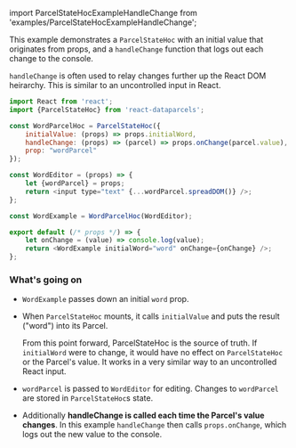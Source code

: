 import ParcelStateHocExampleHandleChange from 'examples/ParcelStateHocExampleHandleChange';

This example demonstrates a `ParcelStateHoc` with an initial value that originates from props, and a `handleChange` function that logs out each change to the console.

`handleChange` is often used to relay changes further up the React DOM heirarchy. This is similar to an uncontrolled input in React.

<ParcelStateHocExampleHandleChange />

```js
import React from 'react';
import {ParcelStateHoc} from 'react-dataparcels';

const WordParcelHoc = ParcelStateHoc({
    initialValue: (props) => props.initialWord,
    handleChange: (props) => (parcel) => props.onChange(parcel.value),
    prop: "wordParcel"
});

const WordEditor = (props) => {
    let {wordParcel} = props;
    return <input type="text" {...wordParcel.spreadDOM()} />;
};

const WordExample = WordParcelHoc(WordEditor);

export default (/* props */) => {
    let onChange = (value) => console.log(value);
    return <WordExample initialWord="word" onChange={onChange} />;
};

```

### What's going on

* `WordExample` passes down an initial `word` prop.
* When `ParcelStateHoc` mounts, it calls `initialValue` and puts the result ("word") into its Parcel.

  From this point forward, ParcelStateHoc is the source of truth. If `initialWord` were to change, it would have no effect on `ParcelStateHoc` or the Parcel's value. It works in a very similar way to an uncontrolled React input.
* `wordParcel` is passed to `WordEditor` for editing. Changes to `wordParcel` are stored in `ParcelStateHoc`s state.
* Additionally **handleChange is called each time the Parcel's value changes**. In this example `handleChange` then calls `props.onChange`, which logs out the new value to the console.
